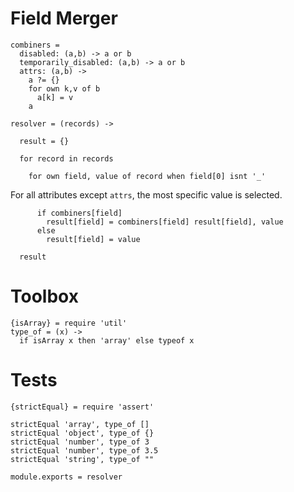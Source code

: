 Field Merger
============

    combiners =
      disabled: (a,b) -> a or b
      temporarily_disabled: (a,b) -> a or b
      attrs: (a,b) ->
        a ?= {}
        for own k,v of b
          a[k] = v
        a

    resolver = (records) ->

      result = {}

      for record in records

        for own field, value of record when field[0] isnt '_'

For all attributes except `attrs`, the most specific value is selected.

          if combiners[field]
            result[field] = combiners[field] result[field], value
          else
            result[field] = value

      result

Toolbox
=======

    {isArray} = require 'util'
    type_of = (x) ->
      if isArray x then 'array' else typeof x


Tests
=====

    {strictEqual} = require 'assert'

    strictEqual 'array', type_of []
    strictEqual 'object', type_of {}
    strictEqual 'number', type_of 3
    strictEqual 'number', type_of 3.5
    strictEqual 'string', type_of ""

    module.exports = resolver
